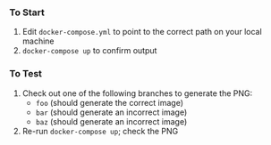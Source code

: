 ### To Start
1. Edit `docker-compose.yml` to point to the correct path on your local machine
1. `docker-compose up` to confirm output

### To Test
1. Check out one of the following branches to generate the PNG:
    * `foo` (should generate the correct image)
    * `bar` (should generate an incorrect image)
    * `baz` (should generate an incorrect image)
2. Re-run `docker-compose up`; check the PNG
